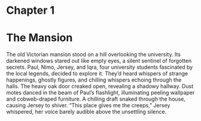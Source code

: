 # Chapter 1

# The Mansion

The old Victorian mansion stood on a hill overlooking the university. Its darkened windows stared out like empty eyes, a silent sentinel of forgotten secrets. Paul, Nimo, Jersey, and Iqra, four university students fascinated by the local legends, decided to explore it. They’d heard whispers of strange happenings, ghostly figures, and chilling whispers echoing through the halls.
The heavy oak door creaked open, revealing a shadowy hallway. Dust motes danced in the beam of Paul’s flashlight, illuminating peeling wallpaper and cobweb-draped furniture. A chilling draft snaked through the house, causing Jersey to shiver.
“This place gives me the creeps,” Jersey whispered, her voice barely audible above the unsettling silence.
